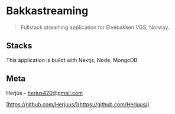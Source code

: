 # Bakkastreaming
> Fullstack streaming application for Elvebakken VGS, Norway.

## Stacks

This application is buildt with Nextjs, Node, MongoDB.

## Meta

Herjus – herjus420@gmail.com

[https://github.com/Herjuus/](https://github.com/Herjuus/)
